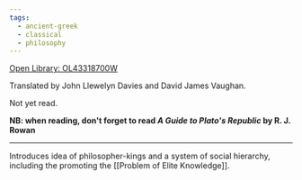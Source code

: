```yaml
---
tags:
  - ancient-greek
  - classical
  - philosophy
---
```

[Open Library: OL43318700W](https://openlibrary.org/works/OL43318700W/The_Republic_Of_Plato)

Translated by John Llewelyn Davies and David James Vaughan.

Not yet read.

**NB: when reading, don't forget to read *A Guide to Plato's Republic* by R. J. Rowan**

---

Introduces idea of philosopher-kings and a system of social hierarchy, including the promoting the [[Problem of Elite Knowledge]].